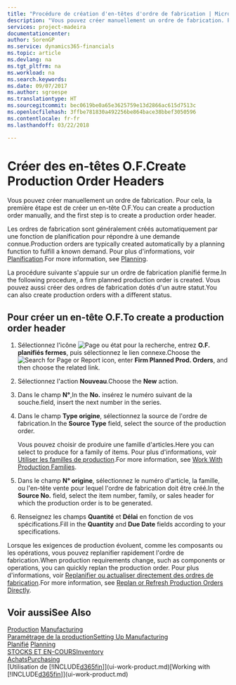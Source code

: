 ```yaml
---
title: "Procédure de création d'en-têtes d'ordre de fabrication | Microsoft Docs"
description: "Vous pouvez créer manuellement un ordre de fabrication. Pour cela, la première étape est de créer un en-tête O.F."
services: project-madeira
documentationcenter: 
author: SorenGP
ms.service: dynamics365-financials
ms.topic: article
ms.devlang: na
ms.tgt_pltfrm: na
ms.workload: na
ms.search.keywords: 
ms.date: 09/07/2017
ms.author: sgroespe
ms.translationtype: HT
ms.sourcegitcommit: bec0619be0a65e3625759e13d2866ac615d7513c
ms.openlocfilehash: 3ffbe781830a492256be864bace38bbef3050596
ms.contentlocale: fr-fr
ms.lasthandoff: 03/22/2018

---
```

# <a name="create-production-order-headers"></a><span data-ttu-id="557f4-103">Créer des en-têtes O.F.</span><span class="sxs-lookup"><span data-stu-id="557f4-103">Create Production Order Headers</span></span>
<span data-ttu-id="557f4-104">Vous pouvez créer manuellement un ordre de fabrication. Pour cela, la première étape est de créer un en-tête O.F.</span><span class="sxs-lookup"><span data-stu-id="557f4-104">You can create a production order manually, and the first step is to create a production order header.</span></span>

<span data-ttu-id="557f4-105">Les ordres de fabrication sont généralement créés automatiquement par une fonction de planification pour répondre à une demande connue.</span><span class="sxs-lookup"><span data-stu-id="557f4-105">Production orders are typically created automatically by a planning function to fulfill a known demand.</span></span> <span data-ttu-id="557f4-106">Pour plus d'informations, voir [Planification](production-planning.md).</span><span class="sxs-lookup"><span data-stu-id="557f4-106">For more information, see [Planning](production-planning.md).</span></span>   

<span data-ttu-id="557f4-107">La procédure suivante s'appuie sur un ordre de fabrication planifié ferme.</span><span class="sxs-lookup"><span data-stu-id="557f4-107">In the following procedure, a firm planned production order is created.</span></span> <span data-ttu-id="557f4-108">Vous pouvez aussi créer des ordres de fabrication dotés d'un autre statut.</span><span class="sxs-lookup"><span data-stu-id="557f4-108">You can also create production orders with a different status.</span></span>  

## <a name="to-create-a-production-order-header"></a><span data-ttu-id="557f4-109">Pour créer un en-tête O.F.</span><span class="sxs-lookup"><span data-stu-id="557f4-109">To create a production order header</span></span>  
1.  <span data-ttu-id="557f4-110">Sélectionnez l'icône ![Page ou état pour la recherche](media/ui-search/search_small.png "Page ou état pour la recherche"), entrez **O.F. planifiés fermes**, puis sélectionnez le lien connexe.</span><span class="sxs-lookup"><span data-stu-id="557f4-110">Choose the ![Search for Page or Report](media/ui-search/search_small.png "Search for Page or Report icon") icon, enter **Firm Planned Prod. Orders**, and then choose the related link.</span></span>  
2.  <span data-ttu-id="557f4-111">Sélectionnez l'action **Nouveau**.</span><span class="sxs-lookup"><span data-stu-id="557f4-111">Choose the **New** action.</span></span>  
3.  <span data-ttu-id="557f4-112">Dans le champ **N°**,</span><span class="sxs-lookup"><span data-stu-id="557f4-112">In the **No.**</span></span> <span data-ttu-id="557f4-113">insérez le numéro suivant de la souche.</span><span class="sxs-lookup"><span data-stu-id="557f4-113">field, insert the next number in the series.</span></span>  
4.  <span data-ttu-id="557f4-114">Dans le champ **Type origine**, sélectionnez la source de l'ordre de fabrication.</span><span class="sxs-lookup"><span data-stu-id="557f4-114">In the **Source Type** field, select the source of the production order.</span></span>

    <span data-ttu-id="557f4-115">Vous pouvez choisir de produire une famille d'articles.</span><span class="sxs-lookup"><span data-stu-id="557f4-115">Here you can select to produce for a family of items.</span></span> <span data-ttu-id="557f4-116">Pour plus d'informations, voir [Utiliser les familles de production](production-how-work-family.md).</span><span class="sxs-lookup"><span data-stu-id="557f4-116">For more information, see [Work With Production Families](production-how-work-family.md).</span></span>
5.  <span data-ttu-id="557f4-117">Dans le champ **N° origine**, sélectionnez le numéro d'article, la famille, ou l'en-tête vente pour lequel l'ordre de fabrication doit être créé.</span><span class="sxs-lookup"><span data-stu-id="557f4-117">In the **Source No.** field, select the item number, family, or sales header for which the production order is to be generated.</span></span>  
6.  <span data-ttu-id="557f4-118">Renseignez les champs **Quantité** et **Délai** en fonction de vos spécifications.</span><span class="sxs-lookup"><span data-stu-id="557f4-118">Fill in the **Quantity** and **Due Date** fields according to your specifications.</span></span>  

<span data-ttu-id="557f4-119">Lorsque les exigences de production évoluent, comme les composants ou les opérations, vous pouvez replanifier rapidement l'ordre de fabrication.</span><span class="sxs-lookup"><span data-stu-id="557f4-119">When production requirements change, such as components or operations, you can quickly replan the production order.</span></span> <span data-ttu-id="557f4-120">Pour plus d'informations, voir [Replanifier ou actualiser directement des ordres de fabrication](production-how-to-replan-refresh-production-orders.md).</span><span class="sxs-lookup"><span data-stu-id="557f4-120">For more information, see [Replan or Refresh Production Orders Directly](production-how-to-replan-refresh-production-orders.md).</span></span> 

## <a name="see-also"></a><span data-ttu-id="557f4-121">Voir aussi</span><span class="sxs-lookup"><span data-stu-id="557f4-121">See Also</span></span>  
<span data-ttu-id="557f4-122">[Production](production-manage-manufacturing.md)  </span><span class="sxs-lookup"><span data-stu-id="557f4-122">[Manufacturing](production-manage-manufacturing.md)  </span></span>  
[<span data-ttu-id="557f4-123">Paramétrage de la production</span><span class="sxs-lookup"><span data-stu-id="557f4-123">Setting Up Manufacturing</span></span>](production-configure-production-processes.md)  
<span data-ttu-id="557f4-124">[Planifié](production-planning.md)    </span><span class="sxs-lookup"><span data-stu-id="557f4-124">[Planning](production-planning.md)    </span></span>  
[<span data-ttu-id="557f4-125">STOCKS ET EN-COURS</span><span class="sxs-lookup"><span data-stu-id="557f4-125">Inventory</span></span>](inventory-manage-inventory.md)  
[<span data-ttu-id="557f4-126">Achats</span><span class="sxs-lookup"><span data-stu-id="557f4-126">Purchasing</span></span>](purchasing-manage-purchasing.md)  
<span data-ttu-id="557f4-127">[Utilisation de [!INCLUDE[d365fin](includes/d365fin_md.md)]](ui-work-product.md)</span><span class="sxs-lookup"><span data-stu-id="557f4-127">[Working with [!INCLUDE[d365fin](includes/d365fin_md.md)]](ui-work-product.md)</span></span>

